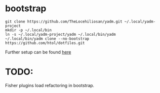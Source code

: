 # bootstrap

```
git clone https://github.com/TheLocehiliosan/yadm.git ~/.local/yadm-project
mkdir -p ~/.local/bin
ln -s ~/.local/yadm-project/yadm ~/.local/bin/yadm
~/.local/bin/yadm clone --no-bootstrap https://github.com/htol/dotfiles.git
```
Further setup can be found [here](https://github.com/htol/dotfiles/blob/master/.config/SETUP.md)


# TODO:

Fisher plugins load refactoring in bootstrap.
